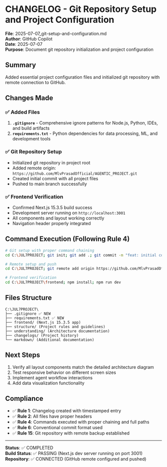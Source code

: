 # CHANGELOG - Git Repository Setup and Project Configuration
**File**: 2025-07-07_git-setup-and-configuration.md  
**Author**: GitHub Copilot  
**Date**: 2025-07-07  
**Purpose**: Document git repository initialization and project configuration

## Summary
Added essential project configuration files and initialized git repository with remote connection to GitHub.

## Changes Made

### ✅ Added Files
1. **`.gitignore`** - Comprehensive ignore patterns for Node.js, Python, IDEs, and build artifacts
2. **`requirements.txt`** - Python dependencies for data processing, ML, and development tools

### ✅ Git Repository Setup
- Initialized git repository in project root
- Added remote origin: `https://github.com/MlvPrasadOfficial/AGENTIC_PROJECT.git`
- Created initial commit with all project files
- Pushed to main branch successfully

### ✅ Frontend Verification
- Confirmed Next.js 15.3.5 build success
- Development server running on `http://localhost:3001`
- All components and layout working correctly
- Navigation header properly integrated

## Command Execution (Following Rule 4)
```bash
# Git setup with proper command chaining
cd C:\JUL7PROJECT; git init; git add .; git commit -m "feat: initial commit with enterprise layout, navigation header, and project structure"

# Remote setup and push
cd C:\JUL7PROJECT; git remote add origin https://github.com/MlvPrasadOfficial/AGENTIC_PROJECT.git; git branch -M main; git push -u origin main

# Frontend verification
cd C:\JUL7PROJECT\frontend; npm install; npm run dev
```

## Files Structure
```
C:\JUL7PROJECT\
├── .gitignore ✅ NEW
├── requirements.txt ✅ NEW
├── frontend/ (Next.js 15.3.5 app)
├── structure/ (Project rules and guidelines)
├── understanding/ (Architecture documentation)
├── changelogs/ (Project history)
└── markdown/ (Additional documentation)
```

## Next Steps
1. Verify all layout components match the detailed architecture diagram
2. Test responsive behavior on different screen sizes
3. Implement agent workflow interactions
4. Add data visualization functionality

## Compliance
- ✅ **Rule 1**: Changelog created with timestamped entry
- ✅ **Rule 2**: All files have proper headers
- ✅ **Rule 4**: Commands executed with proper chaining and full paths
- ✅ **Rule 6**: Conventional commit format used
- ✅ **Rule 15**: Git repository with remote backup established

---
**Status**: ✅ COMPLETED  
**Build Status**: ✅ PASSING (Next.js dev server running on port 3001)  
**Repository**: ✅ CONNECTED (GitHub remote configured and pushed)
